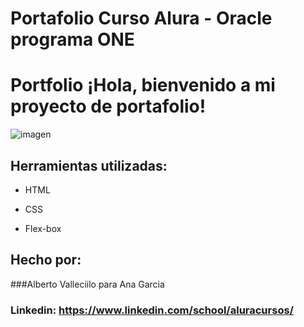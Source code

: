 # Portafolio Curso Alura - Oracle programa ONE
# Portfolio ¡Hola, bienvenido a mi proyecto de portafolio!

![imagen](https://user-images.githubusercontent.com/77756047/211304452-220fedf0-f91b-490f-8a65-a60ce860bc5c.png)

## Herramientas utilizadas:

* HTML

* CSS

* Flex-box

## Hecho por:

###Alberto Valleciilo para Ana Garcia

### Linkedin: https://www.linkedin.com/school/aluracursos/

